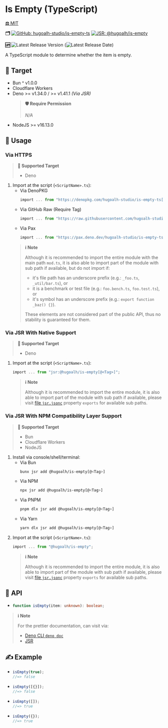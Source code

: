 # Is Empty (TypeScript)

[**⚖️** MIT](./LICENSE.md)

**🗂️**
[![GitHub: hugoalh-studio/is-empty-ts](https://img.shields.io/badge/hugoalh--studio/is--empty--ts-181717?logo=github&logoColor=ffffff&style=flat "GitHub: hugoalh-studio/is-empty-ts")](https://github.com/hugoalh-studio/is-empty-ts)
[![JSR: @hugoalh/is-empty](https://img.shields.io/badge/JSR-@hugoalh/is--empty-F7DF1E?labelColor=F7DF1E&logoColor=000000&style=flat "JSR: @hugoalh/is-empty")](https://jsr.io/@hugoalh/is-empty)

**🆙** ![Latest Release Version](https://img.shields.io/github/release/hugoalh-studio/is-empty-ts?sort=semver&color=2187C0&label=&style=flat "Latest Release Version") (![Latest Release Date](https://img.shields.io/github/release-date/hugoalh-studio/is-empty-ts?color=2187C0&label=&style=flat "Latest Release Date"))

A TypeScript module to determine whether the item is empty.

## 🎯 Target

- Bun ^ v1.0.0
- Cloudflare Workers
- Deno >= v1.34.0 / >= v1.41.1 *(Via JSR)*
  > **🛡️ Require Permission**
  >
  > *N/A*
- NodeJS >= v16.13.0

## 🔰 Usage

### Via HTTPS

> **🎯 Supported Target**
>
> - Deno

1. Import at the script (`<ScriptName>.ts`):
    - Via DenoPKG
      ```ts
      import ... from "https://denopkg.com/hugoalh-studio/is-empty-ts[@<Tag>]/mod.ts";
      ```
    - Via GitHub Raw (Require Tag)
      ```ts
      import ... from "https://raw.githubusercontent.com/hugoalh-studio/is-empty-ts/<Tag>/mod.ts";
      ```
    - Via Pax
      ```ts
      import ... from "https://pax.deno.dev/hugoalh-studio/is-empty-ts[@<Tag>]/mod.ts";
      ```
    > **ℹ️ Note**
    >
    > Although it is recommended to import the entire module with the main path `mod.ts`, it is also able to import part of the module with sub path if available, but do not import if:
    >
    > - it's file path has an underscore prefix (e.g.: `_foo.ts`, `_util/bar.ts`), or
    > - it is a benchmark or test file (e.g.: `foo.bench.ts`, `foo.test.ts`), or
    > - it's symbol has an underscore prefix (e.g.: `export function _baz() {}`).
    >
    > These elements are not considered part of the public API, thus no stability is guaranteed for them.

### Via JSR With Native Support

> **🎯 Supported Target**
>
> - Deno

1. Import at the script (`<ScriptName>.ts`):
    ```ts
    import ... from "jsr:@hugoalh/is-empty[@<Tag>]";
    ```
    > **ℹ️ Note**
    >
    > Although it is recommended to import the entire module, it is also able to import part of the module with sub path if available, please visit [file `jsr.jsonc`](./jsr.jsonc) property `exports` for available sub paths.

### Via JSR With NPM Compatibility Layer Support

> **🎯 Supported Target**
>
> - Bun
> - Cloudflare Workers
> - NodeJS

1. Install via console/shell/terminal:
    - Via Bun
      ```sh
      bunx jsr add @hugoalh/is-empty[@<Tag>]
      ```
    - Via NPM
      ```sh
      npx jsr add @hugoalh/is-empty[@<Tag>]
      ```
    - Via PNPM
      ```sh
      pnpm dlx jsr add @hugoalh/is-empty[@<Tag>]
      ```
    - Via Yarn
      ```sh
      yarn dlx jsr add @hugoalh/is-empty[@<Tag>]
      ```
2. Import at the script (`<ScriptName>.ts`):
    ```ts
    import ... from "@hugoalh/is-empty";
    ```
    > **ℹ️ Note**
    >
    > Although it is recommended to import the entire module, it is also able to import part of the module with sub path if available, please visit [file `jsr.jsonc`](./jsr.jsonc) property `exports` for available sub paths.

## 🧩 API

- ```ts
  function isEmpty(item: unknown): boolean;
  ```

> **ℹ️ Note**
>
> For the prettier documentation, can visit via:
>
> - [Deno CLI `deno doc`](https://deno.land/manual/tools/documentation_generator)
> - [JSR](https://jsr.io/@hugoalh/is-empty)

## ✍️ Example

- ```ts
  isEmpty(true);
  //=> false
  ```
- ```ts
  isEmpty([{}]);
  //=> false
  ```
- ```ts
  isEmpty([]);
  //=> true
  ```
- ```ts
  isEmpty({});
  //=> true
  ```
